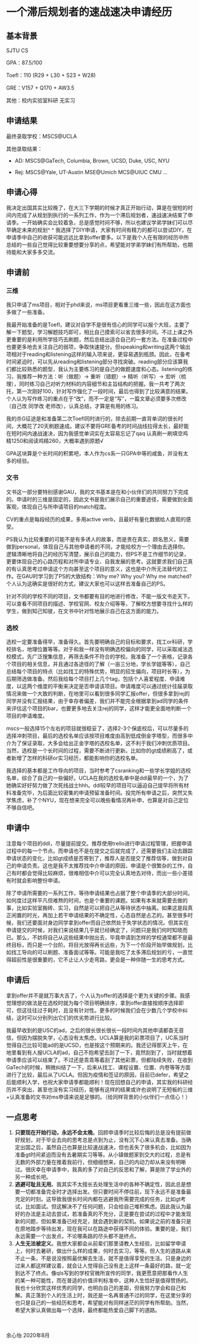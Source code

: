 # 一个滞后规划者的速战速决申请经历

## 基本背景

SJTU  CS

GPA：87.5/100

Toefl：110 (R29 + L30 + S23 + W28)

GRE：V157 + Q170 + AW3.5

其他：校内实验室科研  无实习

## 申请结果

最终录取学校：MSCS@UCLA

其他录取结果：

- AD: MSCS@GaTech,  Columbia, Brown, UCSD, Duke, USC, NYU

- Rej: MSCS@Yale, UT-Austin  MSE@Umich  MCS@UIUC  CMU ...

## 申请心得

我决定出国其实比较晚了，在大三下学期的时候才真正开始行动，算是在很短的时间内完成了从规划到执行的一系列工作，作为一个滞后规划者，速战速决结束了申请季。一开始确实会比较着急，总是感觉时间不够，所以也建议学弟学妹们可以尽早确定未来的规划^ ^ 我选择了DIY申请，大家有时间有精力的都可以尝试DIY，在申请季中自己的收获可能远远比拿到offer要多。以下是我个人在有限的经历中所总结的一些自己觉得比较重要想要分享的点，希望能对学弟学妹们有所帮助，也期待能和大家多多交流。

## 申请前

### 三维

我只申请了ms项目，相对于phd来说，ms项目更看重三维一些，因此在这方面也多做了一些准备。

我最开始准备的是Toefl，建议对自学不是很有信心的同学可以报个大班，主要了解一下题型，学习解题技巧即可，相比自己摸索可以省去很多时间。不过上课之外更重要的是利用所学技巧去刷题，然后总结出适合自己的一套方法。在准备过程中也要更多地去关注自己的弱项，争取快速提分。但speaking和writing这两个输出项相对于reading和listening这样的输入项来说，更容易遇到瓶颈。因此，在备考时间紧迫时，可以先从reading和listening部分寻找突破。reading部分应该算我们都比较熟悉的题型，我认为主要练习的是自己的做题速度和心态。listening的练习，我推荐一种方法：听（做题）-> 重听（错题）-> 精听（听写）-> 宏听（梳理），同时练习自己对听力材料的内容细节和主旨结构的把握。我一共考了两次托，第一次刚好100，针对写作强化了一段时间，最后也得到了比较满意的结果。个人认为写作练习的重点在于“改”，而不一定是“写”，一篇文章必须要多次修改（自己改 同学改 老师改），认真总结，才算是有用的练习。

我的杀G征途是和准备第二次Toefl同时进行的，除去前期一直背单词的很长时间，大概花了20天刷题速成。建议不要将GRE备考的时间战线拉得太长，最好能在短时间内速战速决，因为我感觉单词实在太容易忘记了qaq 认真刷一刷填空鸡精1250和阅读鸡精260，大概率遇到原题√

GPA这块算是个长时间的积累吧，本人作为cs系一只GPA中等的咸鱼，并没有太多的经验。

### 文书

文书这一部分要特别感谢GAU，我的文书基本是在和小伙伴们的共同努力下完成的。申请时的三维是固定的，因此文书是我们展示自己的重要途径，需要做到全面客观，体现自己与所申请项目的match程度。

CV的重点是每段经历的成果，多用active verb，且最好有量化数据给人直观的感受。

PS我认为比较重要的可能不是有多诱人的故事，而是贵在真实，顾名思义，需要做到personal，体现自己与其他申请者的不同，才能给校方一个理由去选择你。逻辑清晰地将自己的经历写清楚，展示自己的能力，但PS不是工作细节的记录，更要体现自己的心路历程和对所申请专业、自我发展的思考。这就要求我们自己真的有认真思考过申请这个方向甚至这个项目的意义，这也是中介所无法替代的工作。在GAU时学习到了PS的大致结构：Why me? Why you? Why me matched? 个人认为这确实是很好的方式，建议大家也可以这样去准备自己的PS。

针对不同的学校不同的项目，文书都要有目的地进行修改，不能一版文书走天下。可以查看不同项目的描述、学校官网、校友介绍等等，了解校方想要寻找什么样的学生，做到知己知彼，在文书中针对性地展示自己在这方面的能力。

### 选校

选校一定要准备得早，准备得久。首先要明确自己的目标和要求，找工or科研，学校排名，地理位置等等。对于和我一样没有明确选校偏向的同学，可以采取减法选校模式，先广泛搜集信息，再筛去条件不符合的学校。我准备了一个表格，记录各个项目的相关信息，并且通过各途径的了解（一亩三分地，学长学姐等等），自己总结每个项目的特点（比如找工的特殊优势，明显的招生偏向，项目时长等），为后期筛选做准备。然后我给每个项目打上几个tag，包括个人喜爱程度、申请难度，以这两个维度的平衡来决定是否申请该项目。申请难度可以通过统计往届录取情况来做一个大致的判断，在地里可以看到很多同学汇报offer，但很多拿到rej的同学并没有汇报结果，由于幸存者偏差，我们并不能完全根据拿到ad同学的条件来评估这个项目的bar，也要更多地去关注rej的同学，这样才能更全面地判断一个项目的申请难度。

mscs一般选择15个左右的项目就很稳妥了，选择2-3个保底校后，可以尽量多的选择冲刺项目，最后的选校名单应该按项目难度由高到低成倒金字塔型，而很多中介为了保证录取，大多会给出正金字塔的选校名单，这不利于我们冲刺优质项目。当然，选校是一个长时间的过程，需要不断进行更新。比如你的gt成绩刷高了，或者新增了怎样的科研or实习经历，都能影响你的选校名单。

我选择的基本都是工作导向的项目，当时参考了csranking和一些学长学姐的选校名单，综合了自己的一些偏好。UCLA在我的选校名单中是ddl最早的一个，为了她确实好好努力做了次死线战士hhh。ddl较早的项目可以逼迫自己提早将所有材料准备完毕，为后面比较密集的申请预留准备时间。投完所有申请之后，突然又失学焦虑，补了个NYU，现在想来完全可以晚些看情况再补申，也算是对自己定位不够自信吧。

## 申请中

注意每个项目的ddl，尽量提前提交。推荐使用trello进行申请过程管理，把握申请过程中的每一个节点。而申请也不是在提交之后就完成了，还需要我们主动去跟踪申请状态的变化，比如gt成绩是否寄到了，推荐人是否提交了推荐信等，做到对自己的申请负责。这也是我不太推荐找中介申请的原因，申请是个很繁杂的工作，自己有时都会觉得比较麻烦，很难相信中介可以完全认真地去对待，而出一些小差错有时就会影响整份申请。

除了申请所需要的一系列工作，等待申请结果也占据了整个申请季的大部分时间。如何度过这样平凡但难熬的时间，也是个重要的课题。如果有本来就需要去做的事，比如实验室搬砖、实习，自然是可以把自己从等待状态中抽离。如果这是段真正闲置的时光，再加上若干申请结果的不确定性，心态自然是忐忑的。甚至很多时候，我们还要面对身边同学拿到offer而自己依然处于失学状态的情况。但其实在申请提交的时候，对我们来说结果几乎就已经确定了，问题只是我们何时知晓而已。那么，不妨将自己从这些结果中抛出去，毕竟申请到怎样的学校通常都不是最终目标，而只是一个台阶。将目光放得再长远些，为下一个阶段开始早做规划，比如找工导向的可以刷题、准备面试等等。可能是我吃了太多滞后规划的亏，一直觉得超前性是很重要的，它不止让人少走弯路，更会是一种伴随一生的思考方式。

## 申请后

拿到offer并不是就万事大吉了，个人认为offer的选择是个更为关键的步骤。我感觉理想的做法是在选校时就为每个项目明确排序，拿到offer直接按顺序选择即可，但这往往过于耗时，且没有针对性。更多的时候我们会在少数几个学校中纠结，这时可以分别列出它们的优劣势进行比较。

我最早收到的是USC的ad，之后的很长很长很长一段时间内其他申请都杳无音信，但因为摆脱失学，心态没有太焦虑。UCLA算是我的彩票项目了，UC系当时觉得自己比较可能ad的是UCSD，也是按这个预期来的。我还记得那天上午，在地里看到有人报UCLA的ad，自己不抱希望去刮了一下，竟然刮到了，当时就想着申请季应该可以结束了。不过还是乖乖等着刮了其他彩票，但都陆续失败，在收到GaTech的时候，稍微纠结了一下，后来从找工、课程设置、位置、内卷等等方面进行了比较，最后从了UCLA。但因为疫情和签证的原因，目前已defer，希望之后能顺利入学，也祝大家申请季都能顺利！现在回想自己的申请，其实我的科研经历并不突出，甚至也没有实习经历，能够有这样的结果或许也说明了无短板的三维+认真准备的文书对ms申请来说是足够的。（给同样背景的小伙伴们一点信心！）

## 一点思考

1. **只要现在开始行动，永远不会太晚**。回顾申请季时比较后悔的总是没有提前做好规划，对于毕业去向的思考总是点到为止，没有沉下心来认真去准备。当确定出国之后，虽然自己也算是比较速战速决，但也丢失了很多机会，比如因为准备gt时间紧迫而没有去暑期实习等等。从小镇做题家到交大的过程，总是有无数的外部力量在推着我前行，但细细想来，自己的内动力却从来没有明晰过。很庆幸在申请季中，我真的多了对自己的反思和了解，算是除了学业外的另一种成长吧。
2. **逃避可耻且无用**。我其实不太擅长去处理生活中的各种不确定性，因此总是想要一切都准备完全时才选择出发。但只要时间不停往前，现下永远不是准备最充足的时刻。这导致我很长时间内都在逃避我所需要完成的任务，比如gt考试，比如面试。但这解决不了任何问题，只会给自己堆积焦虑。因此我认为最好的办法是主动去尝试，若准备真的不充分，正是要在尝试的过程中才能发现新的问题，但如果准备已经充足，就会遇到新的契机。如果说之前的准备只是在原地踏步等待出发，现在我可以在路途中获得不同的体验。重要的是，我们永远需要一个出发点，不论哪条路的尽头都不是终点。
3. **人生无法被定义**。我想大家都会从前辈们那里请教人生经验，比如留学申请上，何时去暑研，做出什么样的成果，何时去实习，等等。但人生的道路从来不止一条，不是说没按照最优解去生活，就不是值得享受的生活。只是身边的过来人都这样建议着，就会让人觉得自己没有走上这样一条最好的路，就一定到达不了终点。像qls写到的学校官微所宣传的同学，我更愿意把那看作人生的某一种可能性，而在普适的价值评判标准中，这种人生恰好是值得赞扬的。我也十分欣赏这样优秀的同学，也明白自己的差距，但我努力学会和自己和解。真正落到个人的生活上时，我还是一名再普通不过的同学，在这里分享的也只是自己的一些经历和思考，希望能对有同样迷茫的同学有所帮助。当然，希望大家认真做出每一个选择，最终都能热爱自己脚下的道路。

<br/>
<br/>
余心怡   2020年8月

